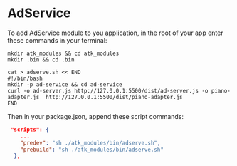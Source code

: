 # AdService

To add AdService module to you application, in the root of your app enter these commands in your terminal:


<!-- todo: change out the url that we are getting the files from, if we host them on s3 -->

```shell
mkdir atk_modules && cd atk_modules
mkdir .bin && cd .bin

cat > adserve.sh << END
#!/bin/bash
mkdir -p ad-service && cd ad-service
curl -o ad-server.js http://127.0.0.1:5500/dist/ad-server.js -o piano-adapter.js  http://127.0.0.1:5500/dist/piano-adapter.js
END
```


Then in your package.json, append these script commands:



```json
 "scripts": {
    ...
    "predev": "sh ./atk_modules/bin/adserve.sh",
    "prebuild": "sh ./atk_modules/bin/adserve.sh"
  },
```
